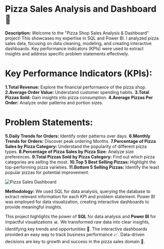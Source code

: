 # Pizza Sales Analysis and Dashboard🍕
**Description:** Welcome to the "Pizza Shop Sales Analysis &amp; Dashboard" project! This showcases my expertise in SQL and Power BI. I analyzed pizza sales data, focusing on data cleaning, modeling, and creating interactive dashboards. Key performance indicators (KPIs) were used to extract insights and address specific problem statements effectively.

# Key Performance Indicators (KPIs):
**1.Total Revenue:** Explore the financial performance of the pizza shop.
**2.Average Order Value:** Understand customer spending habits.
**3.Total Pizzas Sold:** Gain insights into pizza consumption.
**4.Average Pizzas Per Order:** Analyze order patterns and portion sizes.

# Problem Statements:
**5.Daily Trends for Orders:** Identify order patterns over days.
**6.Monthly Trends for Orders:** Discover peak ordering Months.
**7.Percentage of Pizza Sales by Pizza Category:** Understand the popularity of different pizza types.
**8.Percentage of Pizza Sales by Pizza Size:** Analyze size preferences.
**9.Total Pizzas Sold by Pizza Category:** Find out which pizza categories are selling the most.
**10.Top 5 Best Selling Pizzas:** Highlight the top-performing pizza varieties.
**11.Bottom 5 Selling Pizzas:** Identify the least popular pizzas for potential improvement.

![Pizza Sales Dashboard](https://github.com/user-attachments/assets/f2d9109f-395b-41cb-a7fb-78c8eba085ec)

**Methodology:**
We used SQL for data analysis, querying the database to extract relevant information for each KPI and problem statement.
Power BI was employed for data visualization, creating interactive dashboards to provide meaningful insights.

This project highlights the power of **SQL** for data analysis and **Power BI** for impactful visualizations 📊. We transformed raw data into clear insights, identifying key trends and opportunities 🚀. The interactive dashboards provided an easy way to track business performance 📈. Data-driven decisions are key to growth and success in the pizza sales domain 🍕.



